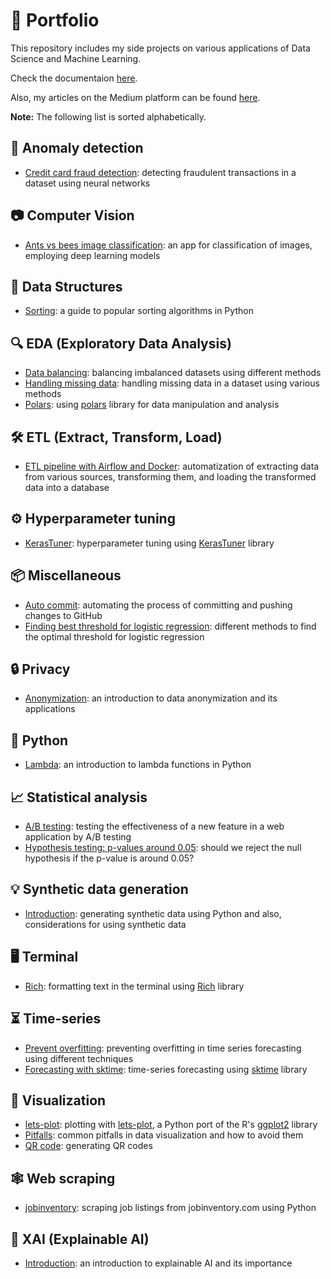 # :rocket: Portfolio

This repository includes my side projects on various applications of Data Science and Machine Learning.

Check the documentaion [here](https://smortezah.github.io/portfolio/docs).

Also, my articles on the Medium platform can be found [here](https://medium.com/@morihosseini/).

**Note:** The following list is sorted alphabetically.

## :rotating_light: Anomaly detection

- [Credit card fraud detection](anomaly-detection/fraud-detection.ipynb): detecting fraudulent transactions in a dataset using neural networks

## :camera: Computer Vision

- [Ants vs bees image classification](computer-vision/ants-bees-classification/image-classification.ipynb): an app for classification of images, employing deep learning models

## 🧩 Data Structures

- [Sorting](data-structure/sorting-popular.ipynb): a guide to popular sorting algorithms in Python

## :mag: EDA (Exploratory Data Analysis)

- [Data balancing](eda/data-balancing.ipynb): balancing imbalanced datasets using different methods
- [Handling missing data](eda/missing-data.ipynb): handling missing data in a dataset using various methods
- [Polars](eda/polars.ipynb): using [polars](https://www.pola.rs) library for data manipulation and analysis

## :hammer_and_wrench: ETL (Extract, Transform, Load)

- [ETL pipeline with Airflow and Docker](etl/airflow-docker): automatization of extracting data from various sources, transforming them, and loading the transformed data into a database

## :gear: Hyperparameter tuning

- [KerasTuner](hypertune/kerasTuner.ipynb): hyperparameter tuning using [KerasTuner](https://keras.io/keras_tuner/) library

## :package: Miscellaneous

- [Auto commit](misc/auto-commit): automating the process of committing and pushing changes to GitHub
- [Finding best threshold for logistic regression](misc/threshold-logistic-regression.ipynb): different methods to find the optimal threshold for logistic regression

## :lock: Privacy

- [Anonymization](privacy/anonymization.ipynb): an introduction to data anonymization and its applications

## :snake: Python

- [Lambda](python/lambda.ipynb): an introduction to lambda functions in Python

## :chart_with_upwards_trend: Statistical analysis

- [A/B testing](stats/ab-test.ipynb): testing the effectiveness of a new feature in a web application by A/B testing
- [Hypothesis testing: p-values around 0.05](stats/pvalue-around-0.05.ipynb): should we reject the null hypothesis if the p-value is around 0.05?

## :bulb: Synthetic data generation

- [Introduction](synthetic-data/intro.ipynb): generating synthetic data using Python and also, considerations for using synthetic data

## :desktop_computer: Terminal

- [Rich](terminal/rich/rich.ipynb): formatting text in the terminal using [Rich](https://github.com/Textualize/rich) library

## :hourglass_flowing_sand: Time-series

- [Prevent overfitting](time-series/prevent-overfitting.ipynb): preventing overfitting in time series forecasting using different techniques
- [Forecasting with sktime](time-series/sktime.ipynb): time-series forecasting using [sktime](https://github.com/sktime/sktime) library

## :art: Visualization

- [lets-plot](visualization/lets-plot/codebook.ipynb): plotting with [lets-plot](https://lets-plot.org/index.html), a Python port of the R's [ggplot2](https://ggplot2.tidyverse.org/) library
- [Pitfalls](visualization/pitfalls/pitfalls.ipynb): common pitfalls in data visualization and how to avoid them
- [QR code](visualization/qrcode.ipynb): generating QR codes

## :spider_web: Web scraping

- [jobinventory](scrape/jobinventory.com/tutorial.ipynb): scraping job listings from jobinventory.com using Python

## :memo: XAI (Explainable AI)

- [Introduction](xai/intro.ipynb): an introduction to explainable AI and its importance
